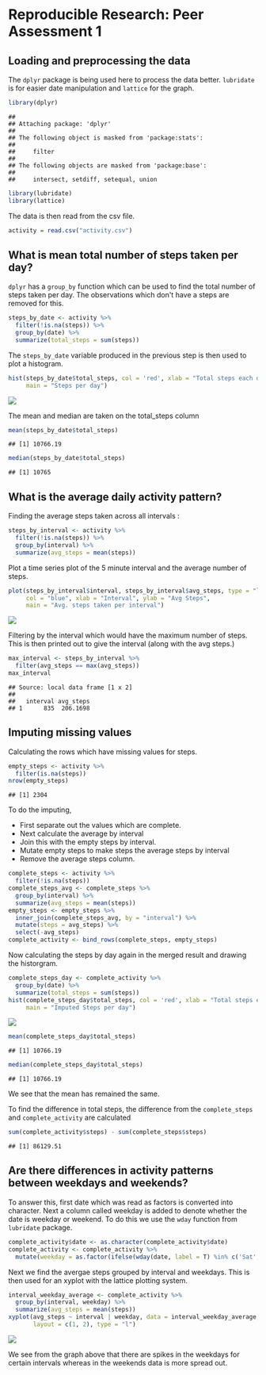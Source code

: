 # Reproducible Research: Peer Assessment 1


## Loading and preprocessing the data
The `dplyr` package is being used here to process the data better. 
`lubridate` is for easier date manipulation and `lattice` for the graph. 

```r
library(dplyr)
```

```
## 
## Attaching package: 'dplyr'
## 
## The following object is masked from 'package:stats':
## 
##     filter
## 
## The following objects are masked from 'package:base':
## 
##     intersect, setdiff, setequal, union
```

```r
library(lubridate)
library(lattice)
```

The data is then read from the csv file. 

```r
activity = read.csv("activity.csv")
```


## What is mean total number of steps taken per day?
`dplyr` has a `group_by` function which can be used to find the total number 
of steps taken per day. The observations which don't have a steps are removed
for this. 


```r
steps_by_date <- activity %>%
  filter(!is.na(steps)) %>%
  group_by(date) %>%
  summarize(total_steps = sum(steps))
```

The `steps_by_date` variable produced in the previous step is then used to 
plot a histogram. 


```r
hist(steps_by_date$total_steps, col = 'red', xlab = "Total steps each day", 
     main = "Steps per day")
```

![](PA1_template_files/figure-html/histogram_plot1-1.png) 

The mean and median are taken on the total_steps column

```r
mean(steps_by_date$total_steps)
```

```
## [1] 10766.19
```

```r
median(steps_by_date$total_steps)
```

```
## [1] 10765
```

## What is the average daily activity pattern?
Finding the average steps taken across all intervals :


```r
steps_by_interval <- activity %>%
  filter(!is.na(steps)) %>%
  group_by(interval) %>%
  summarize(avg_steps = mean(steps))
```

Plot a time series plot of the 5 minute interval and the average number of steps.



```r
plot(steps_by_interval$interval, steps_by_interval$avg_steps, type = "l",
     col = "blue", xlab = "Interval", ylab = "Avg Steps", 
     main = "Avg. steps taken per interval")
```

![](PA1_template_files/figure-html/interval_steps_plot2-1.png) 

Filtering by the interval which would have the maximum number of steps. 
This is then printed out to give the interval (along with the avg steps.)

```r
max_interval <- steps_by_interval %>%
  filter(avg_steps == max(avg_steps))
max_interval
```

```
## Source: local data frame [1 x 2]
## 
##   interval avg_steps
## 1      835  206.1698
```

## Imputing missing values
Calculating the rows which have missing values for steps.


```r
empty_steps <- activity %>%
  filter(is.na(steps))
nrow(empty_steps)
```

```
## [1] 2304
```

To do the imputing, 
* First separate out the values which are complete.
* Next calculate the average by interval
* Join this with the empty steps by interval. 
* Mutate empty steps to make steps the average steps by interval
* Remove the average steps column. 


```r
complete_steps <- activity %>%
  filter(!is.na(steps))
complete_steps_avg <- complete_steps %>%
  group_by(interval) %>%
  summarize(avg_steps = mean(steps))
empty_steps <- empty_steps %>%
  inner_join(complete_steps_avg, by = "interval") %>%
  mutate(steps = avg_steps) %>%
  select(-avg_steps)
complete_activity <- bind_rows(complete_steps, empty_steps)
```

Now calculating the steps by day again in the merged result and drawing the 
historgram. 

```r
complete_steps_day <- complete_activity %>%
  group_by(date) %>%
  summarize(total_steps = sum(steps))
hist(complete_steps_day$total_steps, col = 'red', xlab = "Total steps each day", 
     main = "Imputed Steps per day")
```

![](PA1_template_files/figure-html/imputed_steps_plot3-1.png) 

```r
mean(complete_steps_day$total_steps)
```

```
## [1] 10766.19
```

```r
median(complete_steps_day$total_steps)
```

```
## [1] 10766.19
```

We see that the mean has remained the same. 

To find the difference in total steps, the difference from the `complete_steps`
and `complete_activity` are calculated

```r
sum(complete_activity$steps) - sum(complete_steps$steps)
```

```
## [1] 86129.51
```

## Are there differences in activity patterns between weekdays and weekends?
To answer this, first date which was read as factors is converted into character.
Next a column called weekday is added to denote whether the date is weekday or weekend.
To do this we use the `wday` function from `lubridate` package. 

```r
complete_activity$date <- as.character(complete_activity$date)
complete_activity <- complete_activity %>%
  mutate(weekday = as.factor(ifelse(wday(date, label = T) %in% c('Sat', 'Sun'), "weekend", "weekday")))
```

Next we find the avergae steps grouped by interval and weekdays. This is then used
for an xyplot with the lattice plotting system. 


```r
interval_weekday_average <- complete_activity %>%
  group_by(interval, weekday) %>%
  summarize(avg_steps = mean(steps))
xyplot(avg_steps ~ interval | weekday, data = interval_weekday_average, 
       layout = c(1, 2), type = "l")
```

![](PA1_template_files/figure-html/interval_weekday_panels-1.png) 

We see from the graph above that there are spikes in the weekdays for certain
intervals whereas in the weekends data is more spread out. 
